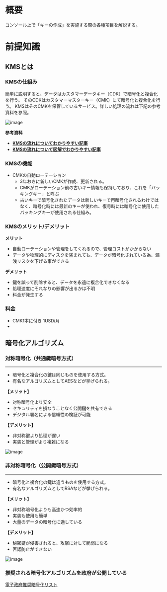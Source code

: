 # 概要
コンソール上で「キーの作成」を実施する際の各種項目を解説する。  

# 前提知識
## KMSとは
### KMSの仕組み
簡単に説明すると、データはカスタマーデータキー（CDK）で暗号化と複合化を行う。
そのCDKはカスタマーマスターキー（CMK）にて暗号化と複合化を行う。
KMSはそのCMKを保管しているサービス。詳しい処理の流れは下記の参考資料を参照。

![image](https://github.com/adgjmptwgw/aws-practice/assets/66456130/f31f2ff4-d1ea-4bf9-b508-a4c45263d248)

**参考資料**
- [**KMSの流れについてわかりやすい記事**](https://graff-it-i.com/2021/05/29/aws-kms/)
- [**KMSの流れについて図解でわかりやすい記事**](https://server-recipe.com/1103/)

### KMSの機能
- CMKの自動ローテーション
  - 3年おきに新しいCMKが作成、更新される。
  - CMKがローテーション前の古いキー情報も保持しており、これを「バッキングキー」と呼ぶ
  - 古いキーで暗号化されたデータは新しいキーで再暗号化されるわけではなく、暗号化時には最新のキーが使われ、復号時には暗号化に使用したバッキングキーが使用される仕組み。

### KMSのメリット/デメリット
**メリット**
- 自動ローテーションや管理をしてくれるので、管理コストがかからない
- データや物理的にディスクを盗まれても、データが暗号化されている為、漏洩リスクを下げる事ができる

**デメリット**
- 鍵を誤って削除すると、データを永遠に複合化できなくなる
- 処理速度にそれなりの影響が出るかは不明
- 料金が発生する

### 料金
- CMK1本に付き 1USD/月
- 

## 暗号化アルゴリズム  

### 対称暗号化（共通鍵暗号方式）
---
- 暗号化と複合化の鍵は同じものを使用する方式。
- 有名なアルゴリズムとしてAESなどが挙げられる。

**【メリット】**  
- 対称暗号化より安全
- セキュリティを損なうことなく公開鍵を共有できる
- デジタル署名による信頼性の検証が可能  

**【デメリット】**  
- 非対称鍵より処理が遅い
- 実装と管理がより複雑になる

![image](https://github.com/adgjmptwgw/aws-practice/assets/66456130/4383165d-94d9-4ab2-b1f7-2ca5ddeb57e5)


### 非対称暗号化（公開鍵暗号方式）
---
- 暗号化と複合化の鍵は違うものを使用する方式。
- 有名なアルゴリズムとしてRSAなどが挙げられる。  

**【メリット】**  
- 非対称暗号化よりも高速かつ効率的
- 実装も使用も簡単
- 大量のデータの暗号化に適している  

**【デメリット】**  
- 秘密鍵が侵害されると、攻撃に対して脆弱になる
- 否認防止ができない

![image](https://github.com/adgjmptwgw/aws-practice/assets/66456130/e530c312-ad28-48f2-acdb-6de4cd50217f)

### 推奨される暗号化アルゴリズムを政府が公開している
[電子政府推奨暗号化リスト](zoo200.net/aws-tutorial-ecs-fargate/)
